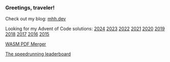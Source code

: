 ### Greetings, traveler!

Check out my blog: [mhh.dev](https://mhh.dev/)

Looking for my Advent of Code solutions: [2024](https://github.com/HHMagnus/AdventOfCode2024) [2023](https://github.com/HHMagnus/AdventOfCode2023) [2022](https://github.com/HHMagnus/AdventOfCode2022) [2021](https://github.com/HHMagnus/AdventOfCode2021) [2020](https://github.com/HHMagnus/AdventOfCode2020) [2019](https://github.com/HHMagnus/AdventOfCode2019) [2018](https://github.com/HHMagnus/AdventOfCode2018) [2017](https://github.com/HHMagnus/AdventOfCode2017) [2016](https://github.com/HHMagnus/AdventOfCode2016) [2015](https://github.com/HHMagnus/AdventOfCode2015)

[WASM PDF Merger](https://hhmagnus.github.io/PDFMerge/)

[The speedrunning leaderboard](https://hhmagnus.github.io/WFBoard/game.html?game=wf)
